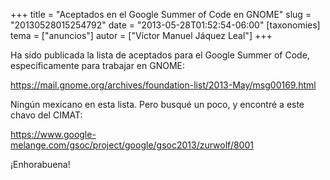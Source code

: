 +++
title = "Aceptados en el Google Summer of Code en GNOME"
slug = "20130528015254792"
date = "2013-05-28T01:52:54-06:00"
[taxonomies]
tema = ["anuncios"]
autor = ["Víctor Manuel Jáquez Leal"]
+++

Ha sido publicada la lista de aceptados para el Google Summer of Code,
específicamente para trabajar en GNOME:

<a href="https://mail.gnome.org/archives/foundation-list/2013-May/msg00169.html">https://mail.gnome.org/archives/foundation-list/2013-May/msg00169.html</a>

Ningún mexicano en esta lista. Pero busqué un poco, y encontré a este
chavo del CIMAT:

<a href="https://www.google-melange.com/gsoc/project/google/gsoc2013/zurwolf/8001">https://www.google-melange.com/gsoc/project/google/gsoc2013/zurwolf/8001</a>

¡Enhorabuena!
